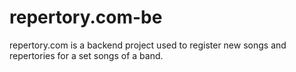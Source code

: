 # repertory.com-be
repertory.com is a backend project used to register new songs and repertories for a set songs of a band. 
